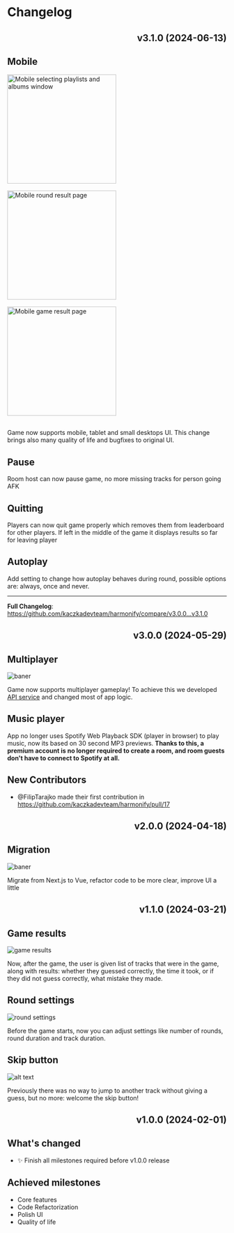 # Changelog

<div align="right">

## v3.1.0 (2024-06-13)

</div>

## Mobile

<img align="left" width="250" alt="Mobile selecting playlists and albums window" src="./changelog/6.png" style="padding: 0 20px 16px 0"/>
<img align="left" width="250" alt="Mobile round result page" src="./changelog/7.png" style="padding: 0 20px 16px 0"/>
<img  width="250" alt="Mobile game result page" src="./changelog/8.png" style="padding: 0 20px 16px 0"/>

Game now supports mobile, tablet and small desktops UI. This change brings also many quality of life and bugfixes to original UI.

## Pause

Room host can now pause game, no more missing tracks for person going AFK

## Quitting

Players can now quit game properly which removes them from leaderboard for other players. If left in the middle of the game it displays results so far for leaving player

## Autoplay

Add setting to change how autoplay behaves during round, possible options are: always, once and never.

---

**Full Changelog**: https://github.com/kaczkadevteam/harmonify/compare/v3.0.0...v3.1.0

<div align="right">

## v3.0.0 (2024-05-29)

</div>

## Multiplayer

![baner](./changelog/5.png)

Game now supports multiplayer gameplay! To achieve this we developed [API service](https://github.com/kaczkadevteam/harmonify-api) and changed most of app logic.

## Music player

App no longer uses Spotify Web Playback SDK (player in browser) to play music, now its based on 30 second MP3 previews. **Thanks to this, a premium account is no longer required to create a room, and room guests don't have to connect to Spotify at all.**

## New Contributors
* @FilipTarajko made their first contribution in https://github.com/kaczkadevteam/harmonify/pull/17

<div align="right">

## v2.0.0 (2024-04-18)

</div>

## Migration

![baner](./changelog/4.png)

Migrate from Next.js to Vue, refactor code to be more clear, improve UI a little

<div align="right">

## v1.1.0 (2024-03-21)

</div>

## Game results

![game results](./changelog/2.png)

Now, after the game, the user is given list of tracks that were in the game, along with results: whether they guessed correctly, the time it took, or if they did not guess correctly, what mistake they made.

## Round settings

![round settings](./changelog/1.png)

Before the game starts, now you can adjust settings like number of rounds, round duration and track duration.

## Skip button

![alt text](./changelog/3.png)

Previously there was no way to jump to another track without giving a guess, but no more: welcome the skip button!

<div align="right">

## v1.0.0 (2024-02-01)

</div>

## What's changed

-   ✨ Finish all milestones required before v1.0.0 release

## Achieved milestones

-   Core features
-   Code Refactorization
-   Polish UI
-   Quality of life
